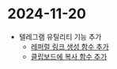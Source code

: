 # 2024-11-20

- 텔레그램 유틸리티 기능 추가
  - [레퍼럴 링크 생성 함수 추가](텔레그램-유틸리티.md#레퍼럴-링크-생성)
  - [클립보드에 복사 함수 추가](텔레그램-유틸리티.md#클립보드로-텍스트-복사)